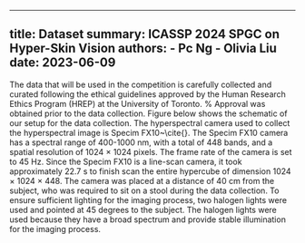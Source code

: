 
---
title: Dataset
summary: ICASSP 2024 SPGC on Hyper-Skin Vision
authors:
    - Pc Ng
    - Olivia Liu
date: 2023-06-09
---

The data that will be used in the competition is carefully collected and curated following the ethical guidelines approved by the Human Research Ethics Program (HREP) at the University of Toronto. 
% Approval was obtained prior to the data collection.
Figure below shows the schematic of our setup for the data collection.
The hyperspectral camera used to collect the hyperspectral image is Specim FX10~\cite{}. 
The Specim FX10 camera has a spectral range of 400-1000 nm, with a total of 448 bands, and a spatial resolution of 1024 $\times$ 1024 pixels. 
The frame rate of the camera is set to 45 Hz. 
Since the Specim FX10 is a line-scan camera, it took approximately 22.7 s to finish scan the entire hypercube of dimension 1024 $\times$ 1024 $\times$ 448.
The camera was placed at a distance of 40 cm from the subject, who was required to sit on a stool during the data collection. To ensure sufficient lighting for the imaging process, two halogen lights were used and pointed at 45 degrees to the subject. The halogen lights were used because they have a broad spectrum and provide stable illumination for the imaging process.


